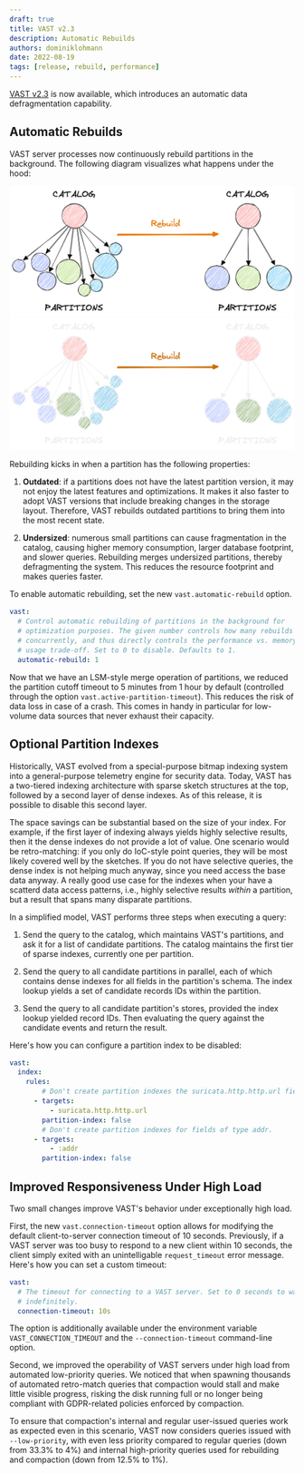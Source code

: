 ```yaml
---
draft: true
title: VAST v2.3
description: Automatic Rebuilds
authors: dominiklohmann
date: 2022-08-19
tags: [release, rebuild, performance]
---
```


[VAST v2.3][github-vast-release] is now available, which introduces an automatic
data defragmentation capability.

[github-vast-release]: https://github.com/tenzir/vast/releases/tag/v2.3.0

<!--truncate-->

## Automatic Rebuilds

VAST server processes now continuously rebuild partitions in the background. The
following diagram visualizes what happens under the hood:

![Rebuild](/img/rebuild-light.png#gh-light-mode-only)
![Rebuild](/img/rebuild-dark.png#gh-dark-mode-only)

Rebuilding kicks in when a partition has the following properties:

1. **Outdated**: if a partitions does not have the latest partition version, it
   may not enjoy the latest features and optimizations. It makes it also faster
   to adopt VAST versions that include breaking changes in the storage layout.
   Therefore, VAST rebuilds outdated partitions to bring them into the most
   recent state.

2. **Undersized**: numerous small partitions can cause fragmentation in the
   catalog, causing higher memory consumption, larger database footprint, and
   slower queries. Rebuilding merges undersized partitions, thereby
   defragmenting the system. This reduces the resource footprint and makes
   queries faster.

To enable automatic rebuilding, set the new `vast.automatic-rebuild` option.

```yaml
vast:
  # Control automatic rebuilding of partitions in the background for
  # optimization purposes. The given number controls how many rebuilds to run
  # concurrently, and thus directly controls the performance vs. memory and CPU
  # usage trade-off. Set to 0 to disable. Defaults to 1.
  automatic-rebuild: 1
```

Now that we have an LSM-style merge operation of partitions, we reduced
the partition cutoff timeout to 5 minutes from 1 hour by default (controlled
through the option `vast.active-partition-timeout`). This reduces the risk of
data loss in case of a crash. This comes in handy in particular for low-volume
data sources that never exhaust their capacity.

## Optional Partition Indexes

Historically, VAST evolved from a special-purpose bitmap indexing system into a
general-purpose telemetry engine for security data. Today, VAST has a two-tiered
indexing architecture with sparse sketch structures at the top, followed by a
second layer of dense indexes. As of this release, it is possible to disable
this second layer.

The space savings can be substantial based on the size of your index. For
example, if the first layer of indexing always yields highly selective results,
then it the dense indexes do not provide a lot of value. One scenario would be
retro-matching: if you only do IoC-style point queries, they will be most likely
covered well by the sketches. If you do not have selective queries, the dense
index is not helping much anyway, since you need access the base data anyway. A
really good use case for the indexes when your have a scatterd data access
patterns, i.e., highly selective results *within* a partition, but a result that
spans many disparate partitions.

In a simplified model, VAST performs three steps when executing a query:

1. Send the query to the catalog, which maintains VAST's partitions, and ask it
   for a list of candidate partitions. The catalog maintains the first tier of
   sparse indexes, currently one per partition.

2. Send the query to all candidate partitions in parallel, each of which
   contains dense indexes for all fields in the partition's schema. The index
   lookup yields a set of candidate records IDs within the partition.

3. Send the query to all candidate partition's stores, provided the index lookup
   yielded record IDs. Then evaluating the query against the candidate events
   and return the result.

Here's how you can configure a partition index to be disabled:

```yaml
vast:
  index:
    rules:
        # Don't create partition indexes the suricata.http.http.url field.
      - targets:
          - suricata.http.http.url
        partition-index: false
        # Don't create partition indexes for fields of type addr.
      - targets:
          - :addr
        partition-index: false
```

## Improved Responsiveness Under High Load

Two small changes improve VAST's behavior under exceptionally high load.

First, the new `vast.connection-timeout` option allows for modifying the default
client-to-server connection timeout of 10 seconds. Previously, if a VAST server
was too busy to respond to a new client within 10 seconds, the client simply
exited with an unintelligable `request_timeout` error message. Here's how you
can set a custom timeout:

```yaml
vast:
  # The timeout for connecting to a VAST server. Set to 0 seconds to wait
  # indefinitely.
  connection-timeout: 10s
```

The option is additionally available under the environment variable
`VAST_CONNECTION_TIMEOUT` and the `--connection-timeout` command-line option.

Second, we improved the operability of VAST servers under high load from
automated low-priority queries. We noticed that when spawning thousands of
automated retro-match queries that compaction would stall and make little
visible progress, risking the disk running full or no longer being compliant
with GDPR-related policies enforced by compaction.

To ensure that compaction's internal and regular user-issued queries work as
expected even in this scenario, VAST now considers queries issued with
`--low-priority`, with even less priority compared to regular queries (down from
33.3% to 4%) and internal high-priority queries used for rebuilding and
compaction (down from 12.5% to 1%).
